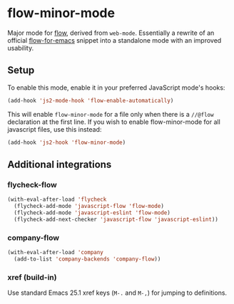 # flow-minor-mode

Major mode for [flow](http://flowtype.org), derived from
`web-mode`. Essentially a rewrite of an official
[flow-for-emacs](https://github.com/flowtype/flow-for-emacs) snippet
into a standalone mode with an improved usability.

## Setup

To enable this mode, enable it in your preferred JavaScript mode's
hooks:

```lisp
(add-hook 'js2-mode-hook 'flow-enable-automatically)
````

This will enable `flow-minor-mode` for a file only when there is a
`//@flow` declaration at the first line. If you wish to enable
flow-minor-mode for all javascript files, use this instead:

```lisp
(add-hook 'js2-hook 'flow-minor-mode)
```

## Additional integrations

### flycheck-flow

```lisp
(with-eval-after-load 'flycheck
  (flycheck-add-mode 'javascript-flow 'flow-mode)
  (flycheck-add-mode 'javascript-eslint 'flow-mode)
  (flycheck-add-next-checker 'javascript-flow 'javascript-eslint))
```

### company-flow

```lisp
(with-eval-after-load 'company
  (add-to-list 'company-backends 'company-flow))
```

### xref (build-in)

Use standard Emacs 25.1 xref keys (`M-.` and `M-,`) for jumping to
definitions.
